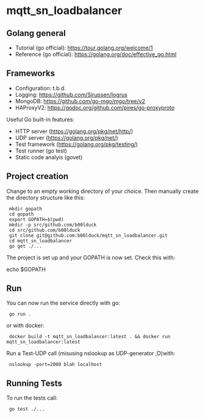 # mqtt_sn_loadbalancer

## Golang general

 * Tutorial (go official): https://tour.golang.org/welcome/1
 * Reference (go official): https://golang.org/doc/effective_go.html

## Frameworks

 * Configuration: t.b.d.
 * Logging: https://github.com/Sirupsen/logrus
 * MongoDB: https://github.com/go-mgo/mgo/tree/v2
 * HAProxyV2: https://godoc.org/github.com/pires/go-proxyproto

Useful Go built-in features:
 * HTTP server (https://golang.org/pkg/net/http/)
 * UDP server (https://golang.org/pkg/net/)
 * Test framework (https://golang.org/pkg/testing/)
 * Test runner (go test)
 * Static code analyis (govet)
  

## Project creation

Change to an empty working directory of your choice.
Then manually create the directory structure like this:
 
```
 mkdir gopath
 cd gopath
 export GOPATH=$(pwd)
 mkdir -p src/github.com/b00lduck
 cd src/github.com/b00lduck
 git clone git@github.com:b00lduck/mqtt_sn_loadbalancer.git
 cd mqtt_sn_loadbalancer
 go get ./...
```
   
The project is set up and your GOPATH is now set. Check this with:

 echo $GOPATH
 
## Run 
 
You can now run the service directly with go:
```
 go run . 
```

or with docker:
```
 docker build -t mqtt_sn_loadbalancer:latest . && docker run mqtt_sn_loadbalancer:latest 
```

Run a Test-UDP call (misusing nslookup as UDP-generator ;D)with:
```
 nslookup -port=2000 blah localhost
``` 

## Running Tests 
 
To run the tests call:
```
 go test ./...
``` 
